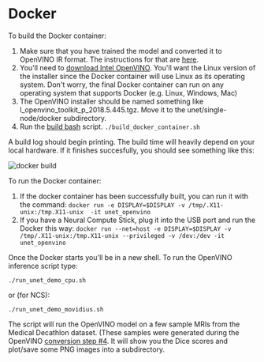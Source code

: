 # Docker 

To build the Docker container:
1. Make sure that you have trained the model and converted it to OpenVINO IR format. The instructions for that are [here](https://github.com/IntelAI/unet/blob/master/single-node/openvino_saved_model/README.md).
2. You'll need to [download Intel OpenVINO](https://software.intel.com/en-us/openvino-toolkit/choose-download/free-download-linux). You'll want the Linux version of the installer since the Docker container will use Linux as its operating system. Don't worry, the final Docker container can run on any operating system that supports Docker (e.g. Linux, Windows, Mac)
3. The OpenVINO installer should be named something like l_openvino_toolkit_p_2018.5.445.tgz. Move it to the unet/single-node/docker subdirectory.
4. Run the [build bash](https://github.com/IntelAI/unet/blob/master/single-node/docker/build_docker_container.sh) script. ```./build_docker_container.sh```

A build log should begin printing. The build time will heavily depend on your local hardware. If it finishes succesfully, you should see something like this:

![docker build](https://github.com/IntelAI/unet/blob/master/single-node/images/docker_build.png)

To run the Docker container:
1. If the docker container has been successfully built, you can run it with the command: ```docker run -e DISPLAY=$DISPLAY -v /tmp/.X11-unix:/tmp.X11-unix  -it unet_openvino```
2. If you have a Neural Compute Stick, plug it into the USB port and run the Docker this way: ```docker run --net=host -e DISPLAY=$DISPLAY -v /tmp/.X11-unix:/tmp.X11-unix --privileged -v /dev:/dev -it unet_openvino```

Once the Docker starts you'll be in a new shell. To run the OpenVINO inference script type:

```./run_unet_demo_cpu.sh``` 

or (for NCS):

```./run_unet_demo_movidius.sh``` 

The script will run the OpenVINO model on a few sample MRIs from the Medical Decathlon dataset. (These samples were generated during the OpenVINO [conversion step #4](https://github.com/IntelAI/unet/blob/master/single-node/openvino_saved_model/create_validation_sample.py).
It will show you the Dice scores and plot/save some PNG images into a subdirectory.

 
